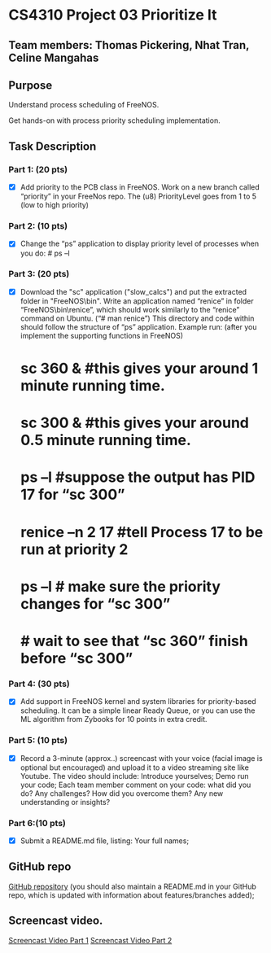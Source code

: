 # CS4310 Project 03 Prioritize It

## Team members: Thomas Pickering, Nhat Tran, Celine Mangahas

## Purpose

Understand process scheduling of FreeNOS.

Get hands-on with process priority scheduling implementation.

## Task Description   

### Part 1: (20 pts) 

* [x] Add priority to the PCB class in FreeNOS. Work on a new branch called “priority” in your FreeNos repo. The (u8) PriorityLevel goes from 1 to 5 (low to high priority)

### Part 2: (10 pts) 

* [x] Change the “ps” application to display priority level of processes when you do:
       # ps –l

### Part 3: (20 pts) 

* [x]  Download the "sc" application ("slow_calcs") and put the extracted folder in "FreeNOS\bin". Write an application named “renice” in folder “FreeNOS\bin\renice”, which should work similarly to the “renice” command on Ubuntu. (“# man renice”) This directory and code within should follow the structure of “ps” application.
      Example run: (after you implement the supporting functions in FreeNOS)

      # sc 360 &    #this gives your around 1 minute running time.

      # sc 300 &   #this gives your around 0.5 minute running time.

      # ps –l #suppose the output has PID 17 for “sc 300”

      # renice –n 2 17 #tell Process 17 to be run at priority 2

      # ps –l # make sure the priority changes for “sc 300”

      # # wait to see that “sc 360” finish before “sc 300”

### Part 4: (30 pts) 

* [x] Add support in FreeNOS kernel and system libraries for priority-based scheduling. It can be a simple linear Ready Queue, or you can use the ML algorithm from Zybooks for 10 points in extra credit.

### Part 5: (10 pts) 

* [x] Record a 3-minute (approx..) screencast with your voice (facial image is optional but encouraged) and upload it to a video streaming site like Youtube. The video should include:
Introduce yourselves;
Demo run your code;
Each team member comment on your code: what did you do? Any challenges? How did you overcome them? Any new understanding or insights?
### Part 6:(10 pts) 

* [x] Submit a README.md file, listing:
Your full names;

## GitHub repo 

[GitHub repository](https://github.com/team7project1/project2.git)
(you should also maintain a README.md in your GitHub repo, which is updated with information about features/branches added);

## Screencast video.

[Screencast Video Part 1](https://www.youtube.com/watch?v=SGQiS48h4UI "Youtube")
[Screencast Video Part 2](https://www.youtube.com/watch?v=xQ7Fjz1mh0Q "Youtube")
